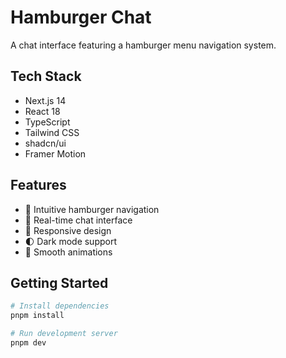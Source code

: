 # Hamburger Chat

A chat interface featuring a hamburger menu navigation system.

## Tech Stack

- Next.js 14
- React 18
- TypeScript
- Tailwind CSS
- shadcn/ui
- Framer Motion

## Features

- 🍔 Intuitive hamburger navigation
- 💬 Real-time chat interface
- 📱 Responsive design
- 🌓 Dark mode support
- 🎨 Smooth animations

## Getting Started

```bash
# Install dependencies
pnpm install

# Run development server  
pnpm dev
```
